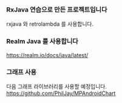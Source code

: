 ### RxJava 연습으로 만든 프로젝트입니다

rxjava 와 retrolambda 를 사용합니다.

### Realm Java 를 사용합니다

https://realm.io/docs/java/latest/

### 그래프 사용

다음 그래프 라이브러리를 사용할 예정입니다.<br>
https://github.com/PhilJay/MPAndroidChart
